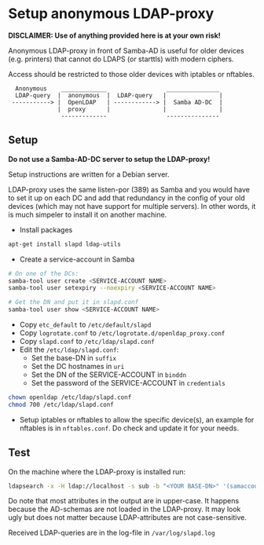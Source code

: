 # Setup anonymous LDAP-proxy

**DISCLAIMER: Use of anything provided here is at your own risk!**

Anonymous LDAP-proxy in front of Samba-AD is useful for older devices (e.g. printers) that cannot do LDAPS (or starttls) with modern ciphers.

Access should be restricted to those older devices with iptables or nftables.

```text
  Anonymous    _____________                 _______________
  LDAP-query  |  anonymous  |  LDAP-query   |               |
 -----------> |  OpenLDAP   | ------------> |  Samba AD-DC  |
              |  proxy      |               |               |
               -------------                 ---------------
```

## Setup

**Do not use a Samba-AD-DC server to setup the LDAP-proxy!** 

Setup instructions are written for a Debian server.

LDAP-proxy uses the same listen-por (389) as Samba and you would have to set it up on each DC and add that redundancy in 
the config of your old devices (which may not have support for multiple servers). In other words, it is much simpeler to 
install it on another machine. 

- Install packages

```bash
apt-get install slapd ldap-utils
```

- Create a service-account in Samba

```bash
# On one of the DCs:
samba-tool user create <SERVICE-ACCOUNT NAME>
samba-tool user setexpiry --noexpiry <SERVICE-ACCOUNT NAME>

# Get the DN and put it in slapd.conf
samba-tool user show <SERVICE-ACCOUNT NAME>
```

- Copy `etc_default` to `/etc/default/slapd`
- Copy `logrotate.conf` to `/etc/logrotate.d/openldap_proxy.conf`
- Copy `slapd.conf` to `/etc/ldap/slapd.conf`
- Edit the `/etc/ldap/slapd.conf`:
  - Set the base-DN in `suffix`
  - Set the DC hostnames in `uri`
  - Set the DN of the SERVICE-ACCOUNT in `binddn`
  - Set the password of the SERVICE-ACCOUNT in `credentials`

```bash
chown openldap /etc/ldap/slapd.conf
chmod 700 /etc/ldap/slapd.conf
```

- Setup iptables or nftables to allow the specific device(s), an example for nftables is in `nftables.conf`. 
  Do check and update it for your needs.

## Test

On the machine where the LDAP-proxy is installed run:

```bash
ldapsearch -x -H ldap://localhost -s sub -b "<YOUR BASE-DN>" '(samaccountname=<SERVICE-ACCOUNT NAME>)'
```

Do note that most attributes in the output are in upper-case. 
It happens because the AD-schemas are not loaded in the LDAP-proxy. 
It may look ugly but does not matter because LDAP-attributes are not case-sensitive.

Received LDAP-queries are in the log-file in `/var/log/slapd.log`
